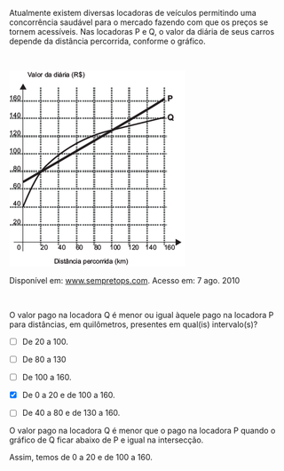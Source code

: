 

Atualmente existem diversas locadoras de veículos permitindo uma concorrência saudável para o mercado fazendo com que os preços se tornem acessíveis. Nas locadoras P e Q, o valor da diária de seus carros depende da distância percorrida, conforme o gráfico.

 

![](3043bcc2-91dd-cc9f-74a8-340b8fb51594.png)

Disponível em: www.sempretops.com. Acesso em: 7 ago. 2010

 

O valor pago na locadora Q é menor ou igual àquele pago na locadora P para distâncias, em quilômetros, presentes em qual(is) intervalo(s)?



- [ ] De 20 a 100.
- [ ] De 80 a 130
- [ ] De 100 a 160.
- [x] De 0 a 20 e de 100 a 160.
- [ ] De 40 a 80 e de 130 a 160.


O valor pago na locadora Q é menor que o pago na locadora P quando o gráfico de Q ficar abaixo de P e igual na intersecção.

Assim, temos de 0 a 20 e de 100 a 160.

        